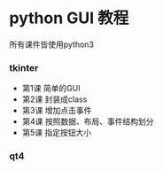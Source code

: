 # python GUI 教程

所有课件皆使用python3

### tkinter

* 第1课 简单的GUI
* 第2课 封装成class
* 第3课 增加点击事件
* 第4课 按照数据、布局、事件结构划分
* 第5课 指定按钮大小

### qt4
